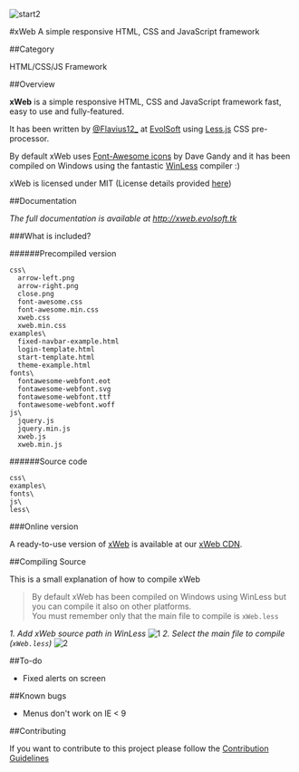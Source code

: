 ![start2](https://cloud.githubusercontent.com/assets/10303538/6315586/9463fa5c-ba06-11e4-8f30-ce7d8219c27d.png)

#xWeb
A simple responsive HTML, CSS and JavaScript framework

##Category

HTML/CSS/JS Framework

##Overview

**xWeb** is a simple responsive HTML, CSS and JavaScript framework fast, easy to use and fully-featured.

It has been written by [@Flavius12_](https://twitter.com/Flavius12_) at [EvolSoft](http://www.evolsoft.tk) using [Less.js](http://lesscss.org/) CSS pre-processor.

By default xWeb uses [Font-Awesome icons](http://fontawesome.io) by Dave Gandy and it has been compiled on Windows using the fantastic [WinLess](http://winless.org/) compiler :)

xWeb is licensed under MIT (License details provided [here](https://github.com/EvolSoft/xWeb/blob/master/LICENSE))</p>

##Documentation

*The full documentation is available at http://xweb.evolsoft.tk*

###What is included?

######Precompiled version

```
css\ 
  arrow-left.png 
  arrow-right.png 
  close.png 
  font-awesome.css 
  font-awesome.min.css 
  xweb.css 
  xweb.min.css 
examples\
  fixed-navbar-example.html 
  login-template.html 
  start-template.html 
  theme-example.html 
fonts\ 
  fontawesome-webfont.eot 
  fontawesome-webfont.svg 
  fontawesome-webfont.ttf 
  fontawesome-webfont.woff 
js\ 
  jquery.js 
  jquery.min.js 
  xweb.js 
  xweb.min.js
```

######Source code

```
css\ 
examples\ 
fonts\ 
js\ 
less\
```

###Online version

A ready-to-use version of [xWeb](http://xweb.evolsoft.tk) is available at our [xWeb CDN](http://xweb.evolsoft.tk/cdn).

##Compiling Source

This is a small explanation of how to compile xWeb

> By default xWeb has been compiled on Windows using WinLess but you can compile it also on other platforms.<br>You must remember only that the main file to compile is `xWeb.less`

*1. Add xWeb source path in WinLess*
![1](https://cloud.githubusercontent.com/assets/10297075/7705821/e4a33fbc-fe46-11e4-9b3c-faba986d2b9b.png)
*2. Select the main file to compile (`xWeb.less`)*
![2](https://cloud.githubusercontent.com/assets/10297075/7705825/e6521504-fe46-11e4-82ad-84c1befa72a0.png)

##To-do

- Fixed alerts on screen

##Known bugs

- Menus don't work on IE < 9

##Contributing

If you want to contribute to this project please follow the [Contribution Guidelines](https://github.com/EvolSoft/xWeb/blob/master/CONTRIBUTING.md)
